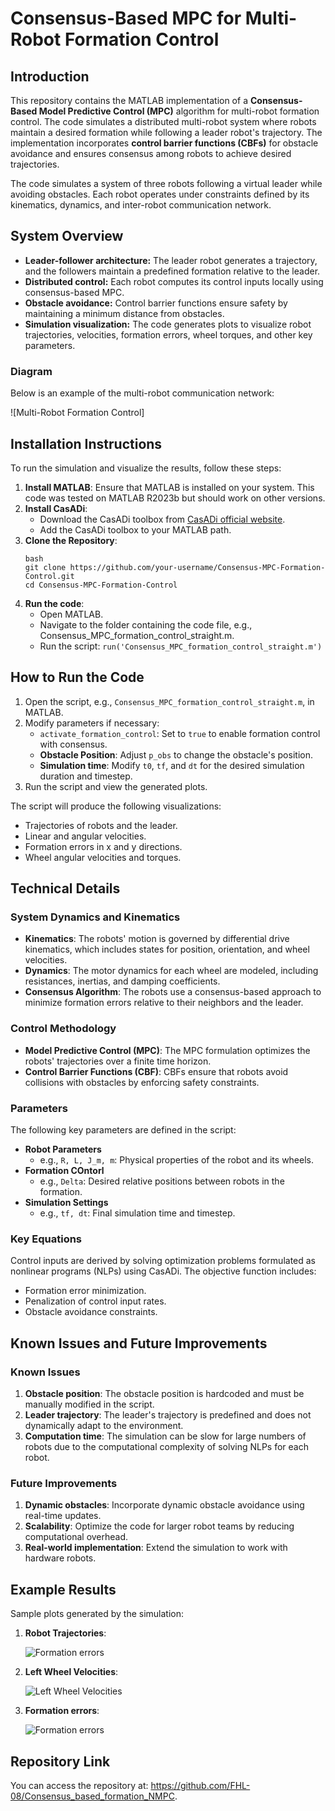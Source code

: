 # Consensus-Based MPC for Multi-Robot Formation Control

## Introduction
This repository contains the MATLAB implementation of a **Consensus-Based Model Predictive Control (MPC)** algorithm for multi-robot formation control. The code simulates a distributed multi-robot system where robots maintain a desired formation while following a leader robot's trajectory. The implementation incorporates **control barrier functions (CBFs)** for obstacle avoidance and ensures consensus among robots to achieve desired trajectories.

The code simulates a system of three robots following a virtual leader while avoiding obstacles. Each robot operates under constraints defined by its kinematics, dynamics, and inter-robot communication network.

## System Overview
- **Leader-follower architecture:** The leader robot generates a trajectory, and the followers maintain a predefined formation relative to the leader.
- **Distributed control:** Each robot computes its control inputs locally using consensus-based MPC.
- **Obstacle avoidance:** Control barrier functions ensure safety by maintaining a minimum distance from obstacles.
- **Simulation visualization:** The code generates plots to visualize robot trajectories, velocities, formation errors, wheel torques, and other key parameters.

### Diagram
Below is an example of the multi-robot communication network:

![Multi-Robot Formation Control]

## Installation Instructions
To run the simulation and visualize the results, follow these steps:

1. **Install MATLAB**: Ensure that MATLAB is installed on your system. This code was tested on MATLAB R2023b but should work on other versions.
2. **Install CasADi**:
   - Download the CasADi toolbox from [CasADi official website](https://web.casadi.org/).
   - Add the CasADi toolbox to your MATLAB path.
3. **Clone the Repository**:
   ```
   bash
   git clone https://github.com/your-username/Consensus-MPC-Formation-Control.git
   cd Consensus-MPC-Formation-Control
   ```
4. **Run the code**:
   - Open MATLAB.
   - Navigate to the folder containing the code file, e.g., Consensus_MPC_formation_control_straight.m.
   - Run the script:
       ```run('Consensus_MPC_formation_control_straight.m')```
## How to Run the Code
1. Open the script, e.g., `Consensus_MPC_formation_control_straight.m`, in MATLAB.
2. Modify parameters if necessary:
   - `activate_formation_control`: Set to `true` to enable formation control with consensus.
   - **Obstacle Position**: Adjust `p_obs` to change the obstacle's position.
   - **Simulation time**: Modify `t0`, `tf`, and `dt` for the desired simulation duration and timestep.
3. Run the script and view the generated plots.

The script will produce the following visualizations:
- Trajectories of robots and the leader.
- Linear and angular velocities.
- Formation errors in x and y directions.
- Wheel angular velocities and torques.

## Technical Details
### System Dynamics and Kinematics
- **Kinematics**: The robots' motion is governed by differential drive kinematics, which includes states for position, orientation, and wheel velocities.
- **Dynamics**:  The motor dynamics for each wheel are modeled, including resistances, inertias, and damping coefficients.
- **Consensus Algorithm**: The robots use a consensus-based approach to minimize formation errors relative to their neighbors and the leader.

### Control Methodology
- **Model Predictive Control (MPC)**: The MPC formulation optimizes the robots' trajectories over a finite time horizon.
- **Control Barrier Functions (CBF)**: CBFs ensure that robots avoid collisions with obstacles by enforcing safety constraints.

### Parameters
The following key parameters are defined in the script:
- **Robot Parameters**
  - e.g., `R, L, J_m, m`: Physical properties of the robot and its wheels.
- **Formation COntorl**
  - e.g., `Delta`: Desired relative positions between robots in the formation.
- **Simulation Settings**
  - e.g., `tf, dt`: Final simulation time and timestep.

### Key Equations
Control inputs are derived by solving optimization problems formulated as nonlinear programs (NLPs) using CasADi. The objective function includes:
- Formation error minimization.
- Penalization of control input rates.
- Obstacle avoidance constraints.

## Known Issues and Future Improvements
### Known Issues
1. **Obstacle position**: The obstacle position is hardcoded and must be manually modified in the script.
2. **Leader trajectory**: The leader's trajectory is predefined and does not dynamically adapt to the environment.
3. **Computation time**: The simulation can be slow for large numbers of robots due to the computational complexity of solving NLPs for each robot.

### Future Improvements
1. **Dynamic obstacles**: Incorporate dynamic obstacle avoidance using real-time updates.
2. **Scalability**: Optimize the code for larger robot teams by reducing computational overhead.
3. **Real-world implementation**: Extend the simulation to work with hardware robots.

## Example Results
Sample plots generated by the simulation:
1. **Robot Trajectories**:

   ![Formation errors](robot_trajectory_image.png)
   
2. **Left Wheel Velocities**:
   
   ![Left Wheel Velocities](consensus_left_wheel_velocity_straight.png)
   
4. **Formation errors**:

   ![Formation errors](consensus_lateral_axis_formation_error_straight.png)

## Repository Link
You can access the repository at: https://github.com/FHL-08/Consensus_based_formation_NMPC.
